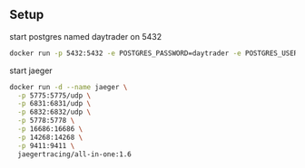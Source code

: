 ## Setup

start postgres named daytrader on 5432

```bash
docker run -p 5432:5432 -e POSTGRES_PASSWORD=daytrader -e POSTGRES_USER=daytrader -e POSTGRES_DB=daytrader postgres
```

start jaeger

```bash
docker run -d --name jaeger \
  -p 5775:5775/udp \
  -p 6831:6831/udp \
  -p 6832:6832/udp \
  -p 5778:5778 \
  -p 16686:16686 \
  -p 14268:14268 \
  -p 9411:9411 \
  jaegertracing/all-in-one:1.6
```